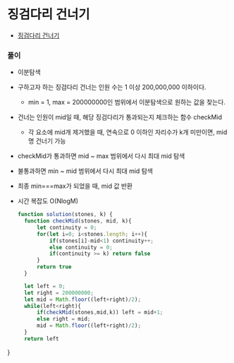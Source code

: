 # 징검다리 건너기
 - [징검다리 건너기](https://programmers.co.kr/learn/courses/30/lessons/64062)


### 풀이
  - 이분탐색
  - 구하고자 하는 징검다리 건너는 인원 수는 1 이상 200,000,000 이하이다.
    - min = 1, max = 200000000인 범위에서 이분탐색으로 원하는 값을 찾는다.
  
  - 건너는 인원이 mid일 때, 해당 징검다리가 통과되는지 체크하는 함수 checkMid
    - 각 요소에 mid개 제거했을 때, 연속으로 0 이하인 자리수가 k개 미만이면, mid명 건너기 가능
  - checkMid가 통과하면 mid ~ max 범위에서 다시 최대 mid 탐색
  - 불통과하면 min ~ mid 범위에서 다시 최대 mid 탐색
  - 최종 min===max가 되었을 때, mid 값 반환
  - 시간 복잡도 O(NlogM)

    ```javascript
    function solution(stones, k) {
      function checkMid(stones, mid, k){
          let continuity = 0;
          for(let i=0; i<stones.length; i++){
              if(stones[i]-mid<1) continuity++;
              else continuity = 0;
              if(continuity >= k) return false
          }
          return true
      }

      let left = 0;
      let right = 200000000;
      let mid = Math.floor((left+right)/2);
      while(left<right){
          if(checkMid(stones,mid,k)) left = mid+1;
          else right = mid;
          mid = Math.floor((left+right)/2);
      }
      return left
  }
  ```